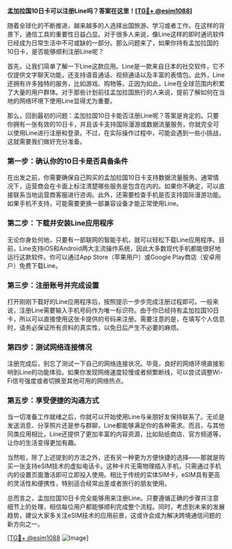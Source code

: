 **孟加拉国10日卡可以注册Line吗？答案在这里！[[TG💪+ @esim1088](https://t.me/s/esim1088)]**

随着全球化的不断推进，越来越多的人选择出国旅游、学习或者工作。在这样的背景下，通信工具的重要性日益凸显。对于很多人来说，像Line这样的即时通讯软件已经成为日常生活中不可或缺的一部分。那么问题来了，如果你持有孟加拉国的10日卡，是否能够顺利注册Line呢？

首先，让我们简单了解一下Line这款应用。Line是一款来自日本的社交软件，它不仅提供文字聊天功能，还支持语音通话、视频通话以及丰富的表情包。此外，Line还拥有许多独特的服务，比如游戏、购物等。正因为如此，Line在全球范围内积累了大量的用户群体。对于那些计划前往孟加拉国旅行的人来说，提前了解如何在当地的网络环境下使用Line显得尤为重要。

那么，回到最初的问题：孟加拉国10日卡能否注册Line呢？答案是肯定的。只要你拥有一张有效的10日卡，并且该卡支持国际漫游或数据流量服务，你就完全可以使用Line进行注册和登录。不过，在实际操作过程中，可能会遇到一些小挑战，这就需要我们做好充分准备。

### **第一步：确认你的10日卡是否具备条件**
在出发之前，你需要确保自己购买的孟加拉国10日卡支持数据流量服务。通常情况下，运营商会在卡面上标注清楚哪些服务是包含在内的。如果你不确定，可以直接联系当地运营商客服进行咨询。此外，还需要检查手机是否支持国际漫游功能。如果手机不支持，可能需要更换一部兼容设备才能正常使用Line。

### **第二步：下载并安装Line应用程序**
无论你身处何地，只要有一部联网的智能手机，就可以轻松下载Line应用程序。目前，Line支持iOS和Android两大主流操作系统，因此大多数现代手机都能很好地运行这款软件。你可以通过App Store（苹果用户）或Google Play商店（安卓用户）免费下载Line。

### **第三步：注册账号并完成设置**
打开刚刚下载好的Line应用程序后，按照提示一步步完成注册过程即可。一般来说，注册Line需要输入手机号码作为唯一标识符。由于你已经持有孟加拉国10日卡，所以可以直接使用这张卡提供的号码来注册。需要注意的是，在填写个人信息时，请务必保证所有资料的真实性，以免日后产生不必要的麻烦。

### **第四步：测试网络连接情况**
注册完成后，别忘了测试一下自己的网络连接状况。毕竟，良好的网络环境直接影响到Line的功能体验。如果你发现网络速度较慢或者频繁断线，可以尝试调整Wi-Fi信号强度或者切换至其他可用的网络热点。

### **第五步：享受便捷的沟通方式**
当一切准备工作就绪之后，你就可以开始使用Line与亲朋好友保持联系了。无论是发送消息、分享照片还是参与群聊，Line都能够满足你的各种需求。而且，与其他同类应用相比，Line还提供了更加丰富的内容资源，比如贴纸商店、官方频道等，让你的生活变得更加有趣。

当然啦，除了上述提到的方法之外，还有另一种更为方便快捷的选择——那就是购买一张支持eSIM技术的虚拟电话卡。这种卡片无需物理插入手机，只需通过手机内的设置页面激活即可立即投入使用。相比于传统的实体SIM卡，eSIM具有更高的灵活性和便携性，特别适合经常出差或者旅行的朋友使用。

总而言之，孟加拉国10日卡完全能够用来注册Line。只要遵循正确的步骤并注意细节上的处理，相信每位用户都能够顺利完成整个流程。同时，考虑到未来的发展趋势，建议大家多关注eSIM技术的应用前景，这或许会成为解决跨境通信问题的新方向之一。

[[TG💪+ @esim1088](https://t.me/s/esim1088) ![Image](https://i.postimg.cc/4NQfJmqS/Snipaste-2025-05-13-00-14-12.png)]